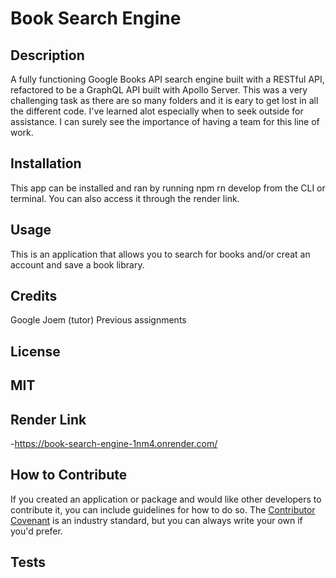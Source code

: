 # Book Search Engine

## Description

A fully functioning Google Books API search engine built with a RESTful API, refactored to be a GraphQL API built with Apollo Server. This was a very challenging task as there are so many folders and it is eary to get lost in all the different code. I've learned alot especially when to seek outside for assistance. I can surely see the importance of having a team for this line of work.


## Installation

This app can be installed and ran by running npm rn develop from the CLI or terminal. You can also access it through the render link.
## Usage

This is an application that allows you to search for books and/or creat an account and save a book library. 


## Credits
Google
Joem (tutor)
Previous assignments 

## License

MIT
---

## Render Link

-https://book-search-engine-1nm4.onrender.com/

## How to Contribute

If you created an application or package and would like other developers to contribute it, you can include guidelines for how to do so. The [Contributor Covenant](https://www.contributor-covenant.org/) is an industry standard, but you can always write your own if you'd prefer.

## Tests

